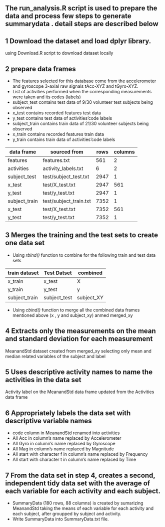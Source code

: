 The run\_analysis.R script is used to prepare the data and process few steps to generate summarydata . detail steps are described below
---------------------------------------------------------------------------------------------------------------------------------------

1  Download the dataset and load dplyr library.
-----------------------------------------------
using Download.R script to download dataset locally


2 prepare data frames
----------------------

-   The features selected for this database come from the accelerometer
    and gyroscope 3-axial raw signals tAcc-XYZ and tGyro-XYZ.
-   List of activities performed when the corresponding measurements
    were taken and its codes (labels)
-   subject\_test contains test data of 9/30 volunteer test subjects
    being observed
-   x\_test contains recorded features test data
-   y\_test contains test data of activities’code labels
-   subject\_train contains train data of 21/30 volunteer subjects being
    observed
-   x\_train contains recorded features train data
-   y\_train contains train data of activities’code labels

| data frame     | sourced from            | rows | columns |
|----------------|-------------------------|------|---------|
| features       | features.txt            | 561  | 2       |
| activities     | activity\_labels.txt    | 6    | 2       |
| subject\_test  | test/subject\_test.txt  | 2947 | 1       |
| x\_test        | test/X\_test.txt        | 2947 | 561     |
| y\_test        | test/y\_test.txt        | 2947 | 1       |
| subject\_train | test/subject\_train.txt | 7352 | 1       |
| x\_test        | test/X\_test.txt        | 7352 | 561     |
| y\_test        | test/y\_test.txt        | 7352 | 1       |

3 Merges the training and the test sets to create one data set
---------------------------------------------------------------

-   Using *rbind()* function to combine for the following train and test
    data sets

| train dataset  | Test Datset   | combined    |
|----------------|---------------|-------------|
| x\_train       | x\_test       | X           |
| y\_train       | y\_test       | y           |
| subject\_train | subject\_test | subject\_XY |

-   Using *cbind()* function to merge all the combined data frames
    mentioned above (x , y and subject\_xy) anmed merged\_xy

4 Extracts only the measurements on the mean and standard deviation for each measurement
----------------------------------------------------------------------------------------

MeanandStd dataset created from merged\_xy selecting only mean and
median related variables of the subject and label

5 Uses descriptive activity names to name the activities in the data set
------------------------------------------------------------------------

Activity label on the MeanandStd data frame updated from the Activities
data frame

6 Appropriately labels the data set with descriptive variable names
-------------------------------------------------------------------

-   code column in MeanandStd renamed into activities
-   All Acc in column’s name replaced by Accelerometer
-   All Gyro in column’s name replaced by Gyroscope
-   All Mag in column’s name replaced by Magnitude
-   All start with character f in column’s name replaced by Frequency
-   All start with character t in column’s name replaced by Time

7 From the data set in step 4, creates a second, independent tidy data set with the average of each variable for each activity and each subject.
------------------------------------------------------------------------------------------------------------------------------------------------

-   SummaryData (180 rows, 88 columns) is created by sumarizing
    MeanandStd taking the means of each variable for each activity and
    each subject, after groupped by subject and activity.
-   Write SummaryData into SummaryData.txt file.

